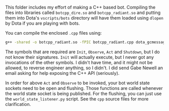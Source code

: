This folder includes my effort of making a C++ based bot.
Compiling the files into libraries called `botcpp_dire.so` and
`botcpp_radiant.so` and putting them into Dota's `vscripts/bots`
directory will have them loaded using `dlopen` by Dota if you
are playing with bots.

You can compile the enclosed `.cpp` files using:

```sh
g++ -shared -o botcpp_radiant.so -fPIC botcpp_radiant.cpp dota_gcmessages_common_bot_script.pb.cc -std=c++11 -lprotobuf
```

The symbols that are required are `Init`, `Observe`, `Act` and
`Shutdown`, but I do not know their signatures. `Init` will 
actually execute, but I never got any invocations of the other
symbols. I didn't have time, and it might not be allowed, to
reverse engineer anything, so I didn't. I did send Gabe Newell
an email asking for help exposing the C++ API (seriously).

In order for above `Act` and `Observe` to be invoked, your bot world state sockets need to be
open and flushing. Those functions are called whenever the world state socket is being published.
For the flushing, you can just use the `world_state_listener.py` script.
See the `cpp` source files for more clarification.